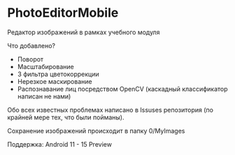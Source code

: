 # PhotoEditorMobile
Редактор изображений в рамках учебного модуля

Что добавлено?
- Поворот
- Масштабирование
- 3 фильтра цветокоррекции
- Нерезкое маскирование
- Распознавание лиц посредством OpenCV (каскадный классификатор написан не нами)

Обо всех известных проблемах написано в Issuses репозитория (по крайней мере тех, что были пойманы).

Сохранение изображений происходит в папку 0/MyImages

Поддержка: Android 11 - 15 Preview
